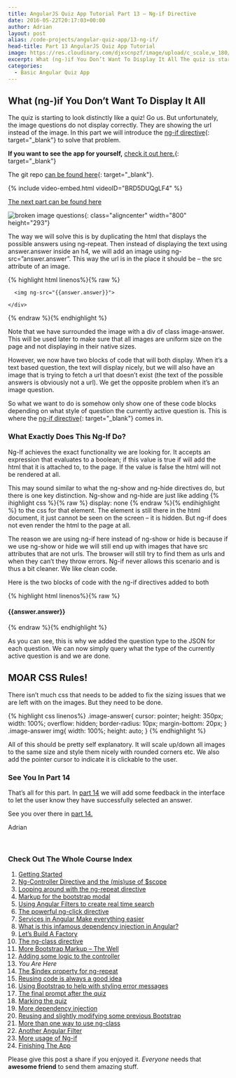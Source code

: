 ```yaml
---
title: AngularJS Quiz App Tutorial Part 13 – Ng-if Directive
date: 2016-05-22T20:17:03+00:00
author: Adrian
layout: post
alias: /code-projects/angular-quiz-app/13-ng-if/
head-title: Part 13 AngularJS Quiz App Tutorial
image: https://res.cloudinary.com/djxscnpzf/image/upload/c_scale,w_180/v1463932337/Angular-quiz-part-13_app4jm.jpg
excerpt: What (ng-)if You Don’t Want To Display It All The quiz is starting to look distinctly like a quiz! Go us. But unfortunately, the image questions do not display correctly. They are showing the url instead of the image. In …
categories:
  - Basic Angular Quiz App
---
```

## What (ng-)if You Don&#8217;t Want To Display It All

The quiz is starting to look distinctly like a quiz! Go us. But unfortunately, the image questions do not display correctly. They are showing the url instead of the image. In this part we will introduce the [ng-if directive](https://docs.angularjs.org/api/ng/directive/ngIf){: target="_blank"}<!--_--> to solve that problem.

**If you want to see the app for yourself,** [check it out here.]({{site.url}}/turtlefacts){: target="_blank"}<!--_-->

The git repo [can be found here](https://github.com/adiman9/HungryTurtleFactQuiz){: target="_blank"}<!--_-->.

{% include video-embed.html videoID="BRD5DUQgLF4" %}

[The next part can be found here]({{site.url}}/code-projects/angular-quiz-app/14-index-for-ng-repeat/)

![broken image questions](https://res.cloudinary.com/djxscnpzf/image/upload/c_scale,w_800/v1464630277/broken_image_questions_tpsmfc.jpg){: class="aligncenter" width="800" height="293"}

The way we will solve this is by duplicating the html that displays the possible answers using ng-repeat. Then instead of displaying the text using answer.answer inside an h4, we will add an image using ng-src=”answer.answer”. This way the url is in the place it should be &#8211; the src attribute of an image.

{% highlight html linenos%}{% raw %}
<div class="row">
  <div class="col-sm-6" ng-repeat="answer in quiz.dataService.quizQuestions[quiz.activeQuestion].possibilities">
    <div class="image-answer">

      <img ng-src="{{answer.answer}}">

    </div>
  </div>
</div>
{% endraw %}{% endhighlight %}

Note that we have surrounded the image with a div of class image-answer. This will be used later to make sure that all images are uniform size on the page and not displaying in their native sizes.

However, we now have two blocks of code that will both display. When it’s a text based question, the text will display nicely, but we will also have an image that is trying to fetch a url that doesn’t exist (the text of the possible answers is obviously not a url). We get the opposite problem when it’s an image question.

So what we want to do is somehow only show one of these code blocks depending on what style of question the currently active question is. This is where the [ng-if directive](https://docs.angularjs.org/api/ng/directive/ngIf){: target="_blank"}<!--_--> comes in.

### What Exactly Does This Ng-If Do?

Ng-If achieves the exact functionality we are looking for. It accepts an expression that evaluates to a boolean; if this value is true if will add the html that it is attached to, to the page. If the value is false the html will not be rendered at all.

This may sound similar to what the ng-show and ng-hide directives do, but there is one key distinction. Ng-show and ng-hide are just like adding 
{% ihighlight css %}{% raw %}
display: none
{% endraw %}{% endihighlight %} to the css for that element. The element is still there in the html document, it just cannot be seen on the screen &#8211; it is hidden. But ng-if does not even render the html to the page at all.

The reason we are using ng-if here instead of ng-show or hide is because if we use ng-show or hide we will still end up with images that have src attributes that are not urls. The browser will still try to find them as urls and when they can’t they throw errors. Ng-if never allows this scenario and is thus a bit cleaner. We like clean code.

Here is the two blocks of code with the ng-if directives added to both

{% highlight html linenos%}{% raw %}
<div class="row"
  ng-if="quiz.dataService.quizQuestions[quiz.activeQuestion].type === 'text'">
    <div class="col-sm-6" ng-repeat="answer in quiz.dataService.quizQuestions[quiz.activeQuestion].possibilities">
      <h4 class="answer">
        {{answer.answer}}
      </h4>
    </div>
</div>
		                    
<div class="row"
  ng-if="quiz.dataService.quizQuestions[quiz.activeQuestion].type === 'image'">
    <div class="col-sm-6" ng-repeat="answer in quiz.dataService.quizQuestions[quiz.activeQuestion].possibilities">
      <div class="image-answer">
        <img ng-src="{{answer.answer}}">
      </div>
    </div>
</div>
{% endraw %}{% endhighlight %}

As you can see, this is why we added the question type to the JSON for each question. We can now simply query what the type of the currently active question is and we are done.

## MOAR CSS Rules!

There isn’t much css that needs to be added to fix the sizing issues that we are left with on the images. But they need to be done.

{% highlight css linenos%}
.image-answer{
  cursor: pointer;
  height: 350px;
  width: 100%;
  overflow: hidden;
  border-radius: 10px;
  margin-bottom: 20px;
}
.image-answer img{
  width: 100%;
  height: auto;
}
{% endhighlight %}

All of this should be pretty self explanatory. It will scale up/down all images to the same size and style them nicely with rounded corners etc. We also add the pointer cursor to indicate it is clickable to the user.

### See You In Part 14

That’s all for this part. In [part 14]({{site.url}}/code-projects/angular-quiz-app/14-index-for-ng-repeat/) we will add some feedback in the interface to let the user know they have successfully selected an answer.

See you over there in [part 14.]({{site.url}}/code-projects/angular-quiz-app/14-index-for-ng-repeat/)

Adrian

&nbsp;

### Check Out The Whole Course Index

1. [Getting Started]({{site.url}}/code-projects/1-build-angular-quiz-app-scratch/)
2. [Ng-Controller Directive and the (mis)use of $scope]({{site.url}}/code-projects/angular-quiz-app/2-ng-controller-scope/)
3. [Looping around with the ng-repeat directive]({{site.url}}/code-projects/angular-quiz-app/3-ng-repeat-directive/)
4. [Markup for the bootstrap modal]({{site.url}}/code-projects/angular-quiz-app/4-bootstrap-modal/)
5. [Using Angular Filters to create real time search]({{site.url}}/code-projects/angular-quiz-app/5-angular-filters/)
6. [The powerful ng-click directive]({{site.url}}/code-projects/angular-quiz-app/6-ng-click-directive/)
7. [Services in Angular Make everything easier]({{site.url}}/code-projects/angular-quiz-app/7-angular-services/)
8. [What is this infamous dependency injection in Angular?]({{site.url}}/code-projects/angular-quiz-app/8-dependency-injection/)
9. [Let&#8217;s Build A Factory]({{site.url}}/code-projects/angular-quiz-app/9-angular-factories/)
10. [The ng-class directive]({{site.url}}/code-projects/angular-quiz-app/10-ng-class/)
11. [More Bootstrap Markup &#8211; The Well]({{site.url}}/code-projects/angular-quiz-app/11-bootstrap-well/)
12. [Adding some logic to the controller]({{site.url}}/code-projects/angular-quiz-app/12-controller-logic/)
13. *You Are Here*
14. [The $index property for ng-repeat]({{site.url}}/code-projects/angular-quiz-app/14-index-for-ng-repeat/)
15. [Reusing code is always a good idea]({{site.url}}/code-projects/angular-quiz-app/15-reusing-code/)
16. [Using Bootstrap to help with styling error messages]({{site.url}}/code-projects/angular-quiz-app/16-bootstrap-alerts/)
17. [The final prompt after the quiz]({{site.url}}/code-projects/angular-quiz-app/17-final-prompt/)
18. [Marking the quiz]({{site.url}}/code-projects/angular-quiz-app/18-marking-the-quiz/)
19. [More dependency injection]({{site.url}}/code-projects/angular-quiz-app/19-angular-dependency-injection/)
20. [Reusing and slightly modifying some previous Bootstrap]({{site.url}}/code-projects/angular-quiz-app/20-familiar-bootstrap/)
21. [More than one way to use ng-class]({{site.url}}/code-projects/angular-quiz-app/21-function-with-ng-class/)
22. [Another Angular Filter]({{site.url}}/code-projects/angular-quiz-app/22-angular-number-filter/)
23. [More usage of Ng-if]({{site.url}}/code-projects/angular-quiz-app/23-angular-ng-if/)
24. [Finishing The App]({{site.url}}/code-projects/angular-quiz-app/24-finished-angular-project/)


Please give this post a share if you enjoyed it. _Everyone_ needs that **awesome friend** to send them amazing stuff.
